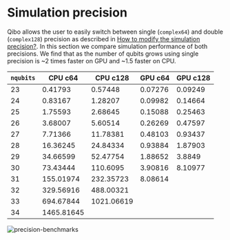 # Simulation precision

Qibo allows the user to easily switch between single (``complex64``)
and double (``complex128``) precision as described in
[How to modify the simulation precision?](https://qibo.science/qibo/stable/code-examples/examples.html#how-to-modify-the-simulation-precision).
In this section we compare simulation performance of both precisions.
We find that as the number of qubits grows using single precision is ~2
times faster on GPU and ~1.5 faster on CPU.


`nqubits` | CPU c64 | CPU c128 | GPU c64 | GPU c128
-- | -- | -- | -- | --
23 | 0.41793 | 0.57448 | 0.07276 | 0.09249
24 | 0.83167 | 1.28207 | 0.09982 | 0.14664
25 | 1.75593 | 2.68645 | 0.15088 | 0.25463
26 | 3.68007 | 5.60514 | 0.26269 | 0.47597
27 | 7.71366 | 11.78381 | 0.48103 | 0.93437
28 | 16.36245 | 24.84334 | 0.93884 | 1.87903
29 | 34.66599 | 52.47754 | 1.88652 | 3.8849
30 | 73.43444 | 110.6095 | 3.90816 | 8.10977
31 | 155.01974 | 232.35723 | 8.08614 |
32 | 329.56916 | 488.00321 |         |
33 | 694.67844 | 1021.06619 |         |
34 | 1465.81645 |         |         |

![precision-benchmarks](../images/qibo_c64_vs_c128.png)
